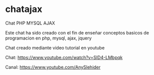 # chatajax
Chat PHP MYSQL AJAX

Este chat ha sido creado con el fin de enseñar conceptos basicos de programacion
en php, mysql, ajax, jquery

Chat creado mediante video tutorial en youtube

Chat:
https://www.youtube.com/watch?v=SID4-LMbpqk

Canal:
https://www.youtube.com/AnySlehider
